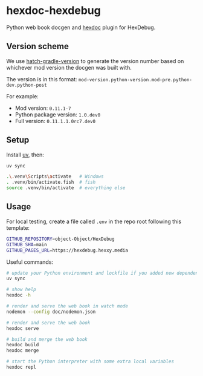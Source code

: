 # hexdoc-hexdebug

Python web book docgen and [hexdoc](https://pypi.org/project/hexdoc) plugin for HexDebug.

## Version scheme

We use [hatch-gradle-version](https://pypi.org/project/hatch-gradle-version) to generate the version number based on whichever mod version the docgen was built with.

The version is in this format: `mod-version.python-version.mod-pre.python-dev.python-post`

For example:
* Mod version: `0.11.1-7`
* Python package version: `1.0.dev0`
* Full version: `0.11.1.1.0rc7.dev0`

## Setup

Install [uv](https://docs.astral.sh/uv/getting-started/installation/), then:

```sh
uv sync

.\.venv\Scripts\activate   # Windows
. .venv/bin/activate.fish  # fish
source .venv/bin/activate  # everything else
```

## Usage

For local testing, create a file called `.env` in the repo root following this template:
```sh
GITHUB_REPOSITORY=object-Object/HexDebug
GITHUB_SHA=main
GITHUB_PAGES_URL=https://hexdebug.hexxy.media
```

Useful commands:
```sh
# update your Python environment and lockfile if you added new dependencies
uv sync

# show help
hexdoc -h

# render and serve the web book in watch mode
nodemon --config doc/nodemon.json

# render and serve the web book
hexdoc serve

# build and merge the web book
hexdoc build
hexdoc merge

# start the Python interpreter with some extra local variables
hexdoc repl
```
